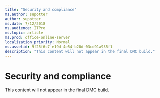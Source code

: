 ```yaml
---
title: "Security and compliance"
ms.author: supotter
author: supotter
ms.date: 7/12/2018
ms.audience: ITPro
ms.topic: article
ms.prod: office-online-server
localization_priority: Normal
ms.assetid: 9f25f6c7-e19d-4e54-b20d-03cd91a935f1
description: "This content will not appear in the final DMC build."
---
```


# Security and compliance

This content will not appear in the final DMC build.
  

